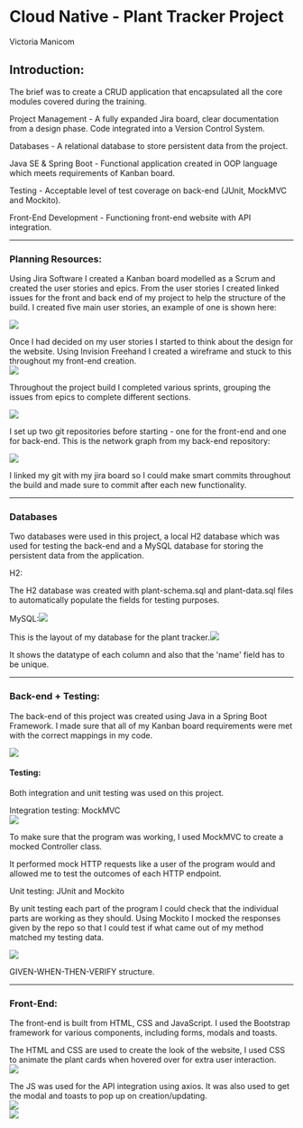 Cloud Native - Plant Tracker Project
====================================

Victoria Manicom

Introduction:
-------------

The brief was to create a CRUD application that encapsulated all the core modules covered during the training.

Project Management - A fully expanded Jira board, clear documentation from a design phase. Code integrated into a Version Control System.

Databases - A relational database to store persistent data from the project.

Java SE & Spring Boot - Functional application created in OOP language which meets requirements of Kanban board.

Testing - Acceptable level of test coverage on back-end (JUnit, MockMVC and Mockito).

Front-End Development - Functioning front-end website with API integration.

* * * * *

### Planning Resources:

Using Jira Software I created a Kanban board modelled as a Scrum and created the user stories and epics. From the user stories I created linked issues for the front and back end of my project to help the structure of the build. I created five main user stories, an example of one is shown here:

![](https://lh3.googleusercontent.com/RDrA8BVZv2sA0I91_k98xpIM5lXEiPPS8VPO0fVjeMINmo7uQ60rj-_ZqfzKtA-t8XYjl3fUXc0LAw_bkR03gxQvVOWGF8it5d1M2pkNdV9yD2X0Hh4NzU2hkT49HDPohQOd8zFd)

Once I had decided on my user stories I started to think about the design for the website. Using Invision Freehand I created a wireframe and stuck to this throughout my front-end creation.\
![](https://lh5.googleusercontent.com/ixIZQUgbbTQBQqo3VKWz5vttJ7cLR2fVkTd1Y33cAxTx0JX6PqTcCwhJSv6sc04d2W1iWoHRp_bF-DPwjDM5OGer6FP8dMBtbcWFqdYPp0aDOjPOCPD5Sz5sLYNWD5vVvtTl4_Mc)

Throughout the project build I completed various sprints, grouping the issues from epics to complete different sections.

![](https://lh6.googleusercontent.com/sN428wmx3-QxizkfNOStiIjTWaxsyEGCqtzF_3eqY5tGEg29l7iuC07PvwSwU7T7gr955TXQWr7Sw-MV9syxSO_W-rdP-k1YTYhSGpP0KEyWl6nkEx5DZ4te-WlxOeV4xvxEMd3D)

I set up two git repositories before starting - one for the front-end and one for back-end. This is the network graph from my back-end repository:

![](https://lh3.googleusercontent.com/2dpUFod5kFAkHn4VByrPF2JHdFommcMl2Ye-BfROPz5ooNtsgvPYw1uW7OV6PQH7pGc-xFDuGfOICd1Xkvc3knNZu6OwnkWzROQ3sTxJ7mpkwjZfQYI3Ca-8kWZun7_kShVCHlZz)

I linked my git with my jira board so I could make smart commits throughout the build and made sure to commit after each new functionality.

* * * * *

### Databases

Two databases were used in this project, a local H2 database which was used for testing the back-end and a MySQL database for storing the persistent data from the application.

H2:

The H2 database was created with plant-schema.sql and plant-data.sql files to automatically populate the fields for testing purposes.

MySQL:![](https://lh4.googleusercontent.com/c6HPVD5UJE7-4yMkp7pWo_2WIdd_RoZxVW1ZHYbZLz1R31yUBEGHeSVVAYGnyUjqpX4QDcfZ1iKuFaZE4yf9PYFj4zJKYeqlMxmlrU_Ew2cLpLFIK5U9U5rsnHRUI7Sr4tOg1vGQ)

This is the layout of my database for the plant tracker.![](https://lh5.googleusercontent.com/MaP8RKoTEaXjU4FQCz7LChlqU1FDtWemg_XefUvXUgOGaTiD2jBwjsbLBBnRGNiN6c29R9Rb-STcQpd2QAaMyWTYyQg_xTmvz43XXHNLDw6EEWngayvSQukWz6jEluC9WCp3iSAh)

It shows the datatype of each column and also that the 'name' field has to be unique.

* * * * *

### Back-end + Testing:

The back-end of this project was created using Java in a Spring Boot Framework. I made sure that all of my Kanban board requirements were met with the correct mappings in my code.

![](https://lh4.googleusercontent.com/3lqHWvWTZwx-yrqsHsXe5hn_YyjlA5x6Fg8IbVySVv2LlZI7SifJY8jBUsu0LQog6x92nF4ZzRbRBdZI-F_4MdVWcQI38LPBtHbLhomsw4pLhbjQsR6fBUCNHkve0XMP3V7CCbxy)

#### Testing:

Both integration and unit testing was used on this project.

Integration testing: MockMVC\
![](https://lh4.googleusercontent.com/eFd3quy2T8RZuh3mjpBMGv84zvQFkbIb255BBzic2MROstOFq4KgQtdD7HLoPoSDDyYFWPqpG4M_lLnQQYdzCldqAb2EEhDpZ-xzPkY6uQ9RT4XDJ9JcfIDijlNHCxIrXRXe99_l)

To make sure that the program was working, I used MockMVC to create a mocked Controller class.

It performed mock HTTP requests like a user of the program would and allowed me to test the outcomes of each HTTP endpoint.

Unit testing: JUnit and Mockito

By unit testing each part of the program I could check that the individual parts are working as they should. Using Mockito I mocked the responses given by the repo so that I could test if what came out of my method matched my testing data.

![](https://lh6.googleusercontent.com/4cJFjIRKfRDFyyotmGI8snpLpZwBJeUpROH_ciNUy4FmlOJwwP2PjS1Q76ym2bPyFm-6O81LZTsRThKPrB908bxZBaZ9fvTgtRzvk2HnY2H4tAs2zUlOsq3gLEgun8yURT7nqcRH)

GIVEN-WHEN-THEN-VERIFY structure.

* * * * *

### Front-End:

The front-end is built from HTML, CSS and JavaScript. I used the Bootstrap framework for various components, including forms, modals and toasts.

The HTML and CSS are used to create the look of the website, I used CSS to animate the plant cards when hovered over for extra user interaction.\
![](https://lh4.googleusercontent.com/03_SLAbjwnCNTHhDvgEYJYmXhjUUIzMxn4BauCxT1TYVsrbP_dFk02a94idpkLIgZljLw4nY3r3X8kfKW8-hL5E3Pnsb37bkMVEJJU5gxjH8oxr7NgM7VOJDRZZTgr7j48iTJsU2)

The JS was used for the API integration using axios. It was also used to get the modal and toasts to pop up on creation/updating.\
![](https://lh3.googleusercontent.com/OctetUULYWPzih9ZkTBcZfUj76zcX-bzTKPeA5Lw043hmewq7J2WWXKRaq6-9ZhYyQYEWzYvwG3bWSSa9PYHvd_abYl-QFo34-xBVToRCeb2HudeCju6ODOsSNMVInD8SvoU_uF3)\
![](https://lh5.googleusercontent.com/aGOgfJLdtWOC4p5xw3lv3lLR-t-oqNpE2GQq5jXjgAJCIAKYnJVOrkrTwAAlxn5WMePT3ttvd2RBERW8crgnpEcm6-PzC2Ei8T0pWs-ZoKPaK7IPi70Tp9vNlFnONonUYU_VZfj0)
